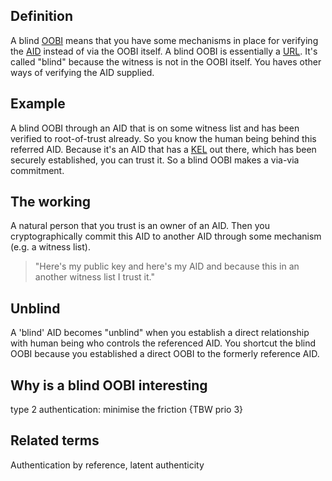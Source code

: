 ## Definition
A blind [OOBI](term_OOBI) means that you have some mechanisms in place for verifying the [AID](term_AID) instead of via the OOBI itself. A blind OOBI is essentially a [URL](term_URL). It's called "blind" because the witness is not in the OOBI itself. You haves other ways of verifying the AID supplied. 

## Example
A blind OOBI through an AID that is on some witness list and has been verified to root-of-trust already. So you know the human being behind this referred AID. Because it's an AID that has a [KEL](term_KEL) out there, which has been securely established, you can trust it. So a blind OOBI makes a via-via commitment. 

## The working
A natural person that you trust is an owner of an AID. Then you cryptographically commit this AID to another AID through some mechanism (e.g. a witness list).

> "Here's my public key and here's my AID and because this in an another witness list I trust it."

## Unblind 
A 'blind' AID becomes "unblind" when you establish a direct relationship with human being who controls the referenced AID. You shortcut the blind OOBI because you established a direct OOBI to the formerly reference AID.

## Why is a blind OOBI interesting
type 2 authentication: minimise the friction
{TBW prio 3}

## Related terms
Authentication by reference, latent authenticity




